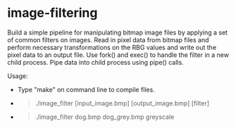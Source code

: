 # image-filtering
Build a simple pipeline for manipulating bitmap image files by applying a set of common filters on images.
Read in pixel data from bitmap files and perform necessary transformations on the RBG values and write out the pixel data to an output file.
Use fork() and exec() to handle the filter in a new child process.
Pipe data into child process using pipe() calls.

Usage:
- Type "make" on command line to compile files.
- > ./image_filter [input_image.bmp] [output_image.bmp] [filter]
- > ./image_filter dog.bmp dog_grey.bmp greyscale
